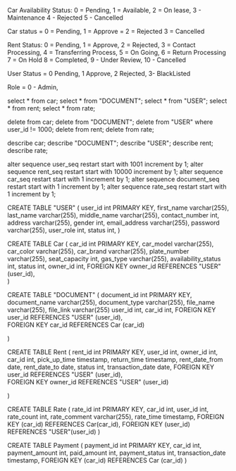 Car Availability Status: 0 = Pending, 1 = Available, 2 = On lease, 3 - Maintenance 4 - Rejected 5 - Cancelled

Car status = 0 = Pending, 1 = Approve = 2 = Rejected 3 = Cancelled

Rent Status: 0 = Pending, 1 = Approve, 2 = Rejected, 3 = Contact Processing, 4 = Transferring Process, 5 = On Going, 6 = Return Processing 7 = On Hold 8 = Completed, 9 - Under Review, 10 - Cancelled

User Status = 0 Pending, 1 Approve, 2 Rejected, 3- BlackListed

Role = 0 - Admin, 

select * from car;
select * from "DOCUMENT";
select * from "USER";
select * from rent;
select * from rate;

delete from car;
delete from "DOCUMENT";
delete from "USER" where user_id != 1000;
delete from rent;
delete from rate;

describe car;
describe "DOCUMENT";
describe "USER";
describe rent;
describe rate;

alter sequence user_seq restart start with 1001 increment by 1;
alter sequence rent_seq restart start with 10000 increment by 1;
alter sequence car_seq restart start with 1 increment by 1;
alter sequence document_seq restart start with 1 increment by 1;
alter sequence rate_seq restart start with 1 increment by 1;

CREATE TABLE "USER" (
user_id int PRIMARY KEY,
first_name varchar(255),
last_name varchar(255),
middle_name varchar(255),
contact_number int,
address varchar(255),
gender int,
email_address varchar(255),
password varchar(255),
user_role int,
status int,
)

CREATE TABLE Car (
car_id int PRIMARY KEY,
car_model varchar(255),
car_color varchar(255),
car_brand varchar(255),
plate_number varchar(255),
seat_capacity int,
gas_type varchar(255),
availability_status int,
status int,
owner_id int,
FOREIGN KEY owner_id REFERENCES "USER" (user_id),  
)

CREATE TABLE "DOCUMENT" (
document_id int PRIMARY KEY,
document_name varchar(255),
document_type varchar(255),
file_name varchar(255),
file_link varchar(255)
user_id int,
car_id int,
FOREIGN KEY user_id REFERENCES "USER" (user_id),  
 FOREIGN KEY car_id REFERENCES Car (car_id)

)

CREATE TABLE Rent (
rent_id int PRIMARY KEY,
user_id int,
owner_id int,
car_id int,
pick_up_time timestamp,
return_time timestamp,
rent_date_from date,
rent_date_to date,
status int,
transaction_date date,
FOREIGN KEY user_id REFERENCES "USER" (user_id),  
 FOREIGN KEY owner_id REFERENCES "USER" (user_id)

)

CREATE TABLE Rate (
rate_id int PRIMARY KEY,
car_id int,
user_id int,
rate_count int,
rate_comment varchar(255),
rate_time timestamp,
FOREIGN KEY (car_id) REFERENCES Car(car_id),
FOREIGN KEY (user_id) REFERENCES "USER"(user_id)
)

CREATE TABLE Payment (
    payment_id int PRIMARY KEY,
    car_id int,
    payment_amount int,
    paid_amount int,
    payment_status int,
    transaction_date timestamp,
    FOREIGN KEY (car_id) REFERENCES Car (car_id)
)
